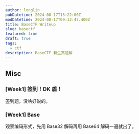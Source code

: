 ```yaml
---
author: longlin
pubDatetime: 2024-08-17T15:22:00Z
modDatetime: 2024-08-17T09:12:47.400Z
title: BaseCTF Writeup
slug: basectf
featured: true
draft: true
tags:
  - ctf
description: BaseCTF 新生赛题解
---
```


## Misc

### [Week1] 签到！DK 盾！

签到题，没啥好说的。

### [Week1] Base

观察编码形式，先用 Base32 解码再用 Base64 解码一遍就出了。
